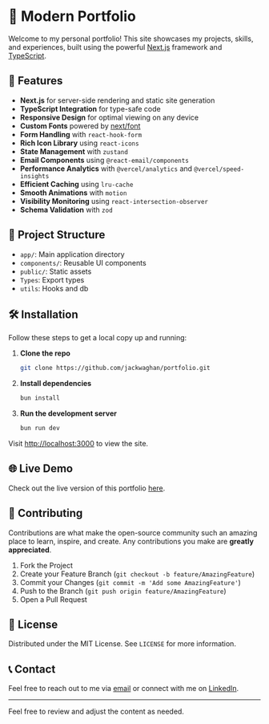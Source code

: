 # 🌟 Modern Portfolio

Welcome to my personal portfolio! This site showcases my projects, skills, and experiences, built using the powerful [Next.js](https://nextjs.org) framework and [TypeScript](https://www.typescriptlang.org).

## 🚀 Features

- **Next.js** for server-side rendering and static site generation
- **TypeScript Integration** for type-safe code
- **Responsive Design** for optimal viewing on any device
- **Custom Fonts** powered by [next/font](https://nextjs.org/docs/app/building-your-application/optimizing/fonts)
- **Form Handling** with `react-hook-form`
- **Rich Icon Library** using `react-icons`
- **State Management** with `zustand`
- **Email Components** using `@react-email/components`
- **Performance Analytics** with `@vercel/analytics` and `@vercel/speed-insights`
- **Efficient Caching** using `lru-cache`
- **Smooth Animations** with `motion`
- **Visibility Monitoring** using `react-intersection-observer`
- **Schema Validation** with `zod`

## 📂 Project Structure

- `app/`: Main application directory
- `components/`: Reusable UI components
- `public/`: Static assets
- `Types`: Export types
- `utils`: Hooks and db
  

## 🛠️ Installation

Follow these steps to get a local copy up and running:

1. **Clone the repo**
   ```sh
   git clone https://github.com/jackwaghan/portfolio.git
   ```
2. **Install dependencies**
   ```sh
   bun install
   ```

3. **Run the development server**
   ```sh
   bun run dev
   ```

Visit [http://localhost:3000](http://localhost:3000) to view the site.

## 🌐 Live Demo

Check out the live version of this portfolio [here](https://jackwaghan.com/).

## 🤝 Contributing

Contributions are what make the open-source community such an amazing place to learn, inspire, and create. Any contributions you make are **greatly appreciated**.

1. Fork the Project
2. Create your Feature Branch (`git checkout -b feature/AmazingFeature`)
3. Commit your Changes (`git commit -m 'Add some AmazingFeature'`)
4. Push to the Branch (`git push origin feature/AmazingFeature`)
5. Open a Pull Request

## 📜 License

Distributed under the MIT License. See `LICENSE` for more information.

## 📞 Contact

Feel free to reach out to me via [email](mailto:jackwaghan@gmail.com) or connect with me on [LinkedIn](https://linkedin.com/in/jackwaghan).

---

Feel free to review and adjust the content as needed.
